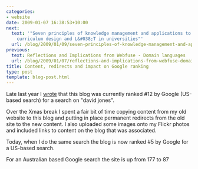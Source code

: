 ```yaml
---
categories:
- website
date: 2009-01-07 16:38:53+10:00
next:
  text: '"Seven principles of knowledge management and applications to e-learning,
    curriculum design and L&#038;T in universities"'
  url: /blog/2009/01/09/seven-principles-of-knowledge-management-and-applications-to-e-learning-curriculum-design-and-lt-in-universities/
previous:
  text: Reflections and Implications from Webfuse - Domain languages
  url: /blog/2009/01/07/reflections-and-implications-from-webfuse-domain-languages/
title: Content, redirects and impact on Google ranking
type: post
template: blog-post.html
---
```

Late last year I [wrote](/blog/2008/12/28/update-on-the-website-move-google-rankings/) that this blog was currently ranked #12 by Google (US-based search) for a search on "david jones".

Over the Xmas break I spent a fair bit of time copying content from my old website to this blog and putting in place permanent redirects from the old site to the new content. I also uploaded some images onto my Flickr photos and included links to content on the blog that was associated.

Today, when I do the same search the blog is now ranked #5 by Google for a US-based search.

For an Australian based Google search the site is up from 177 to 87